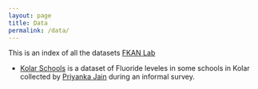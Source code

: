 ```yaml
---
layout: page
title: Data
permalink: /data/
---
```


This is an index of all the datasets [FKAN Lab](https://github.com/fkanlab/data)

* [Kolar Schools](https://github.com/fkanlab/data/tree/master/kolar_schools) is a dataset of Fluoride leveles in some schools in Kolar collected by [Priyanka Jain](https://github.com/priyankaj23) during an informal survey.